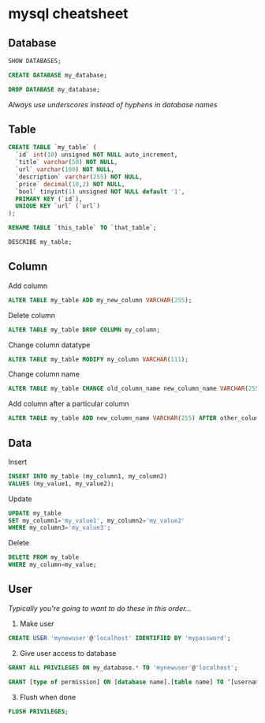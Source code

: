 # mysql cheatsheet #

## Database ##

```sql
SHOW DATABASES;
```

```sql
CREATE DATABASE my_database;
```

```sql
DROP DATABASE my_database;
```

_Always use underscores instead of hyphens in database names_

## Table ##

```sql
CREATE TABLE `my_table` (
  `id` int(10) unsigned NOT NULL auto_increment,
  `title` varchar(50) NOT NULL,
  `url` varchar(100) NOT NULL,
  `description` varchar(255) NOT NULL,
  `price` decimal(10,2) NOT NULL,
  `bool` tinyint(1) unsigned NOT NULL default '1',
  PRIMARY KEY (`id`),
  UNIQUE KEY `url` (`url`)
);
```

```sql
RENAME TABLE `this_table` TO `that_table`;
```

```sql
DESCRIBE my_table;
```

## Column ##

Add column
```sql
ALTER TABLE my_table ADD my_new_column VARCHAR(255);
```

Delete column
```sql
ALTER TABLE my_table DROP COLUMN my_column;
```

Change column datatype
```sql
ALTER TABLE my_table MODIFY my_column VARCHAR(111);
```

Change column name
```sql
ALTER TABLE my_table CHANGE old_column_name new_column_name VARCHAR(255);
```

Add column after a particular column
```sql
ALTER TABLE my_table ADD new_column_name VARCHAR(255) AFTER other_column_name;
```

## Data ##

Insert
```sql
INSERT INTO my_table (my_column1, my_column2)
VALUES (my_value1, my_value2);
```

Update
```sql
UPDATE my_table
SET my_column1='my_value1', my_column2='my_value2'
WHERE my_column3='my_value3';
```

Delete
```sql
DELETE FROM my_table
WHERE my_column=my_value;
```

## User ##

_Typically you're going to want to do these in this order..._

1) Make user
```sql
CREATE USER 'mynewuser'@'localhost' IDENTIFIED BY 'mypassword';
```

2) Give user access to database
```sql
GRANT ALL PRIVILEGES ON my_database.* TO 'mynewuser'@'localhost';
```
```sql
GRANT [type of permission] ON [database name].[table name] TO ‘[username]’@'localhost’;
```

3) Flush when done
```sql
FLUSH PRIVILEGES;
```
